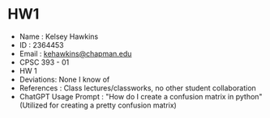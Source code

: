 # HW1

* Name : Kelsey Hawkins
* ID : 2364453
* Email : kehawkins@chapman.edu
* CPSC 393 - 01
* HW 1
* Deviations: None I know of
* References : Class lectures/classworks, no other student collaboration 
* ChatGPT Usage Prompt : "How do I create a confusion matrix in python" (Utilized for creating a pretty confusion matrix)
